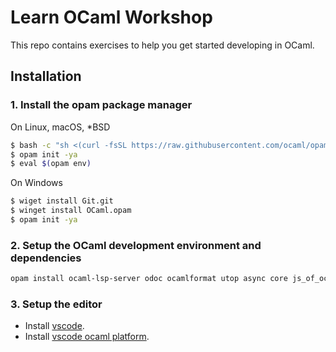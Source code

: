 # Learn OCaml Workshop

This repo contains exercises to help you get started developing in OCaml.

## Installation

### 1. Install the opam package manager

On Linux, macOS, *BSD

```bash
$ bash -c "sh <(curl -fsSL https://raw.githubusercontent.com/ocaml/opam/master/shell/install.sh)"
$ opam init -ya
$ eval $(opam env)
```
On Windows

```bash
$ wiget install Git.git
$ winget install OCaml.opam
$ opam init -ya
```

### 2. Setup the OCaml development environment and dependencies

```bash
opam install ocaml-lsp-server odoc ocamlformat utop async core js_of_ocaml js_of_ocaml-ppx merlin ocp-indent
```

### 3. Setup the editor

* Install [vscode](https://code.visualstudio.com/).
* Install [vscode ocaml platform](https://marketplace.visualstudio.com/items?itemName=ocamllabs.ocaml-platform).
